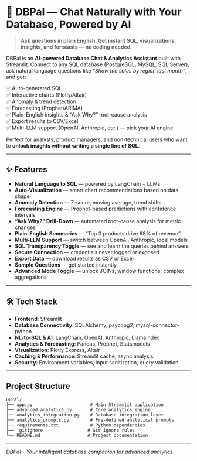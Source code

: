 # 🧠 DBPal — Chat Naturally with Your Database, Powered by AI

> **Ask questions in plain English. Get instant SQL, visualizations, insights, and forecasts — no coding needed.**

DBPal is an **AI-powered Database Chat & Analytics Assistant** built with Streamlit. Connect to any SQL database (PostgreSQL, MySQL, SQL Server), ask natural language questions like *“Show me sales by region last month”*, and get:

✅ Auto-generated SQL  
✅ Interactive charts (Plotly/Altair)  
✅ Anomaly & trend detection  
✅ Forecasting (Prophet/ARIMA)  
✅ Plain-English insights & “Ask Why?” root-cause analysis  
✅ Export results to CSV/Excel  
✅ Multi-LLM support (OpenAI, Anthropic, etc.) — pick your AI engine

Perfect for analysts, product managers, and non-technical users who want to **unlock insights without writing a single line of SQL**.

---

## ✨ Features

- **Natural Language to SQL** — powered by LangChain + LLMs
- **Auto-Visualization** — smart chart recommendations based on data shape
- **Anomaly Detection** — Z-score, moving average, trend shifts
- **Forecasting Engine** — Prophet-based predictions with confidence intervals
- **“Ask Why?” Drill-Down** — automated root-cause analysis for metric changes
- **Plain-English Summaries** — “Top 3 products drive 68% of revenue”
- **Multi-LLM Support** — switch between OpenAI, Anthropic, local models
- **SQL Transparency Toggle** — see and learn the queries behind answers
- **Secure Connection** — credentials never logged or exposed
- **Export Data** — download results as CSV or Excel
- **Sample Questions** — get started instantly
- **Advanced Mode Toggle** — unlock JOINs, window functions, complex aggregations

---

## 🛠️ Tech Stack

- **Frontend**: Streamlit
- **Database Connectivity**: SQLAlchemy, psycopg2, mysql-connector-python
- **NL-to-SQL & AI**: LangChain, OpenAI, Anthropic, LlamaIndex
- **Analytics & Forecasting**: Pandas, Prophet, Statsmodels
- **Visualization**: Plotly Express, Altair
- **Caching & Performance**: Streamlit cache, async analysis
- **Security**: Environment variables, input sanitization, query validation

---

## Project Structure

```
DBPal/
├── app.py                      # Main Streamlit application
├── advanced_analytics.py       # Core analytics engine
├── analytics_integration.py    # Database integration layer
├── analytics_prompts.py        # Pre-defined analytical prompts
├── requirements.txt            # Python dependencies
├── .gitignore                 # Git ignore rules
└── README.md                  # Project documentation
```

---

*DBPal - Your intelligent database companion for advanced analytics*